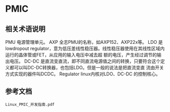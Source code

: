 # PMIC



## 相关术语说明

PMU 电源管理单元。
AXP 全志PMU的名称，如AXP152、AXP22x等。
LDO 是 lowdropout regulator，意为低压差线性稳压器。线性稳压器使用在其线性区域内运行的晶体管或FET，从应用的输入电压中减去超
额的电压，产生经过调节的输出电压。
DC-DC 是直流变直流，即不同直流电源值之间的转换，只要符合这个定义都可以叫DC-DC转换器，也包括LDO。但是一般的说法是把直流变直
流由开关方式实现的器件叫DCDC。
Regulator linux内核对LDO、DC-DC 的控制核心。







## 参考文档

```
Linux_PMIC_开发指南.pdf
```

